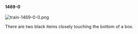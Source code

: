 #### 1469-0
![train-1469-0-0.png](https://github.com/lil-lab/nlvr/raw/master/nlvr/train/images/63/train-1469-0-0.png "train-1469-0-0.png")

There are two black items closely touching the bottom of a box.